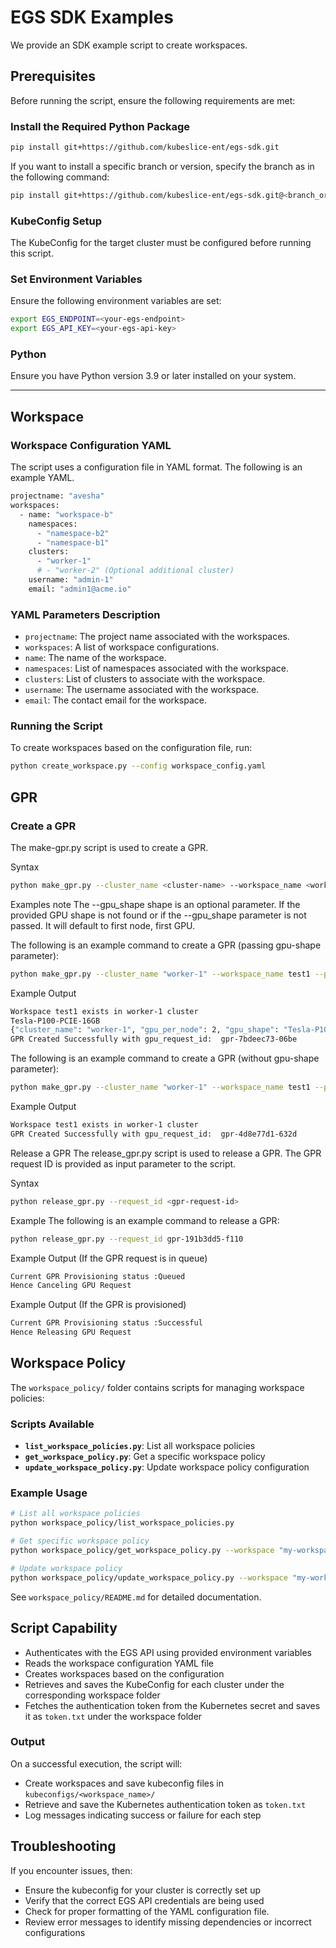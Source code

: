 
# EGS SDK Examples
We provide an SDK example script to create workspaces. 

## Prerequisites

Before running the script, ensure the following requirements are met:

### Install the Required Python Package
```bash
pip install git+https://github.com/kubeslice-ent/egs-sdk.git
```
If you want to install a specific branch or version, specify the branch as in the following command:

```bash
pip install git+https://github.com/kubeslice-ent/egs-sdk.git@<branch_or_tag_name>
```

### KubeConfig Setup

The KubeConfig for the target cluster must be configured before running this script.

### Set Environment Variables

Ensure the following environment variables are set:

```bash
export EGS_ENDPOINT=<your-egs-endpoint>
export EGS_API_KEY=<your-egs-api-key>
```

### Python

Ensure you have Python version 3.9 or later installed on your system.

---

## Workspace

### Workspace Configuration YAML

The script uses a configuration file in YAML format. The following is an example YAML.

```bash
projectname: "avesha"
workspaces:
  - name: "workspace-b"
    namespaces:
      - "namespace-b2"
      - "namespace-b1"
    clusters:
      - "worker-1"
      # - "worker-2" (Optional additional cluster)
    username: "admin-1"
    email: "admin1@acme.io"
```

### YAML Parameters Description

* `projectname`: The project name associated with the workspaces.
* `workspaces`: A list of workspace configurations.
* `name`: The name of the workspace.
* `namespaces`: List of namespaces associated with the workspace.
* `clusters`: List of clusters to associate with the workspace.
* `username`: The username associated with the workspace.
* `email`: The contact email for the workspace.


### Running the Script

To create workspaces based on the configuration file, run:
```bash
python create_workspace.py --config workspace_config.yaml
```

## GPR

### Create a GPR
The make-gpr.py script is used to create a GPR.

Syntax
```bash
python make_gpr.py --cluster_name <cluster-name> --workspace_name <workspace-name> --priority <priority-number> --exit_duration <duration-in-0d0h0m> --request_name <gpr-request-name> --gpu_shape <GPU shape>
```


Examples
note
The --gpu_shape shape is an optional parameter. If the provided GPU shape is not found or if the --gpu_shape parameter is not passed. It will default to first node, first GPU.

The following is an example command to create a GPR (passing gpu-shape parameter):
```bash
python make_gpr.py --cluster_name "worker-1" --workspace_name test1 --priority 100 --exit_duration 5m --request_name test-gpr4 --gpu_shape Tesla-P100-PCIE-16GB
```

Example Output
```bash
Workspace test1 exists in worker-1 cluster
Tesla-P100-PCIE-16GB
{"cluster_name": "worker-1", "gpu_per_node": 2, "gpu_shape": "Tesla-P100-PCIE-16GB", "instance_type": "n1-highcpu-2", "memory_per_gpu": 16, "total_gpu_nodes": 1}
GPR Created Successfully with gpu_request_id:  gpr-7bdeec73-06be
```

The following is an example command to create a GPR (without gpu-shape parameter):
```bash
python make_gpr.py --cluster_name "worker-1" --workspace_name test1 --priority 100 --exit_duration 5m --request_name test-gpr1
```

Example Output
```bash
Workspace test1 exists in worker-1 cluster
GPR Created Successfully with gpu_request_id:  gpr-4d8e77d1-632d
```

Release a GPR
The release_gpr.py script is used to release a GPR. The GPR request ID is provided as input parameter to the script.

Syntax
```bash
python release_gpr.py --request_id <gpr-request-id>
```

Example
The following is an example command to release a GPR:
```bash
python release_gpr.py --request_id gpr-191b3dd5-f110
```

Example Output (If the GPR request is in queue)
```bash
Current GPR Provisioning status :Queued
Hence Canceling GPU Request
```

Example Output (If the GPR is provisioned)

```bash
Current GPR Provisioning status :Successful
Hence Releasing GPU Request
```


## Workspace Policy

The `workspace_policy/` folder contains scripts for managing workspace policies:

### Scripts Available

- **`list_workspace_policies.py`**: List all workspace policies
- **`get_workspace_policy.py`**: Get a specific workspace policy
- **`update_workspace_policy.py`**: Update workspace policy configuration

### Example Usage

```bash
# List all workspace policies
python workspace_policy/list_workspace_policies.py

# Get specific workspace policy
python workspace_policy/get_workspace_policy.py --workspace "my-workspace"

# Update workspace policy
python workspace_policy/update_workspace_policy.py --workspace "my-workspace" --priority-range "high" --max-gprs 5
```

See `workspace_policy/README.md` for detailed documentation.

## Script Capability 

* Authenticates with the EGS API using provided environment variables
* Reads the workspace configuration YAML file
* Creates workspaces based on the configuration
* Retrieves and saves the KubeConfig for each cluster under the corresponding workspace folder
* Fetches the authentication token from the Kubernetes secret and saves it as `token.txt` under the workspace folder

### Output

On a successful execution, the script will:

* Create workspaces and save kubeconfig files in `kubeconfigs/<workspace_name>/`
* Retrieve and save the Kubernetes authentication token as `token.txt`
* Log messages indicating success or failure for each step

## Troubleshooting

If you encounter issues, then:

* Ensure the kubeconfig for your cluster is correctly set up
* Verify that the correct EGS API credentials are being used
* Check for proper formatting of the YAML configuration file.
* Review error messages to identify missing dependencies or incorrect configurations

